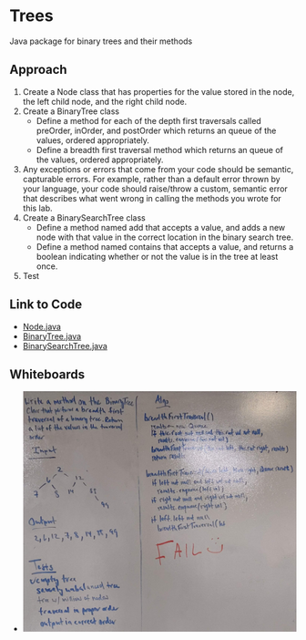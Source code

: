 # Trees
Java package for binary trees and their methods

## Approach
1. Create a Node class that has properties for the value stored in the node, the left child node, and the right child node.
2. Create a BinaryTree class
   * Define a method for each of the depth first traversals called preOrder, inOrder, and postOrder which returns an queue of the values, ordered appropriately.
   * Define a breadth first traversal method which returns an queue of the values, ordered appropriately.
3. Any exceptions or errors that come from your code should be semantic, capturable errors. For example, rather than a default error thrown by your language, your code should raise/throw a custom, semantic error that describes what went wrong in calling the methods you wrote for this lab.
4. Create a BinarySearchTree class
   * Define a method named add that accepts a value, and adds a new node with that value in the correct location in the binary search tree.
   * Define a method named contains that accepts a value, and returns a boolean indicating whether or not the value is in the tree at least once.
5. Test

## Link to Code
* [Node.java](../src/main/java/code401Challenges/tree/Node.java)
* [BinaryTree.java](../src/main/java/code401Challenges/tree/BinaryTree.java)
* [BinarySearchTree.java](../src/main/java/code401Challenges/tree/BinarySearchTree.java)

## Whiteboards
* ![wb](../assets/breadthFirstTraversal.jpg)